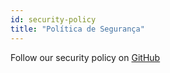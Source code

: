 ```yaml
---
id: security-policy
title: "Política de Segurança"
---
```


Follow our security policy on [GitHub](https://github.com/verdaccio/verdaccio/security/policy)